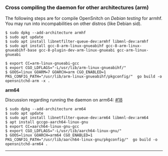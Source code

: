 ### Cross compiling the daemon for other architectures (arm)

The following steps are for compile OpenSnitch on _Debian testing_ for armhf. You may run into incompabilities on other distros (like Debian sid).

```
$ sudo dpkg --add-architecture armhf
$ sudo apt update
$ sudo apt install libnetfilter-queue-dev:armhf libmnl-dev:armhf 
$ sudo apt install gcc-8-arm-linux-gnueabihf gcc-8-arm-linux-gnueabihf-base gcc-8-plugin-dev-arm-linux-gnueabi gcc-arm-linux-gnueabi

$ export CC=arm-linux-gnueabi-gcc
$ export CGO_LDFLAGS="-L/usr/lib/arm-linux-gnueabihf/"
$ GOOS=linux GOARM=7 GOARCH=arm CGO_ENABLED=1 PKG_CONFIG_PATH="/usr/lib/arm-linux-gnueabihf/pkgconfig/"  go build -o opensnitchd-arm -x .
```

**arm64**

Discussion regarding running the daemon on arm64: [#18](https://github.com/gustavo-iniguez-goya/opensnitch/issues/18)

```
$ sudo dpkg --add-architecture arm64
$ sudo apt update
$ sudo apt install libnetfilter-queue-dev:arm64 libmnl-dev:arm64
$ apt install gccgo-aarch64-linux-gnu 
$ export CC=aarch64-linux-gnu-gcc
$ export CGO_LDFLAGS="-L/usr/lib/aarch64-linux-gnu/"
$ GOOS=linux GOARCH=arm64 CGO_ENABLED=1 PKG_CONFIG_PATH="/usr/lib/aarch64-linux-gnu/pkgconfig/"  go build -o opensnitchd-arm64 .
```

***